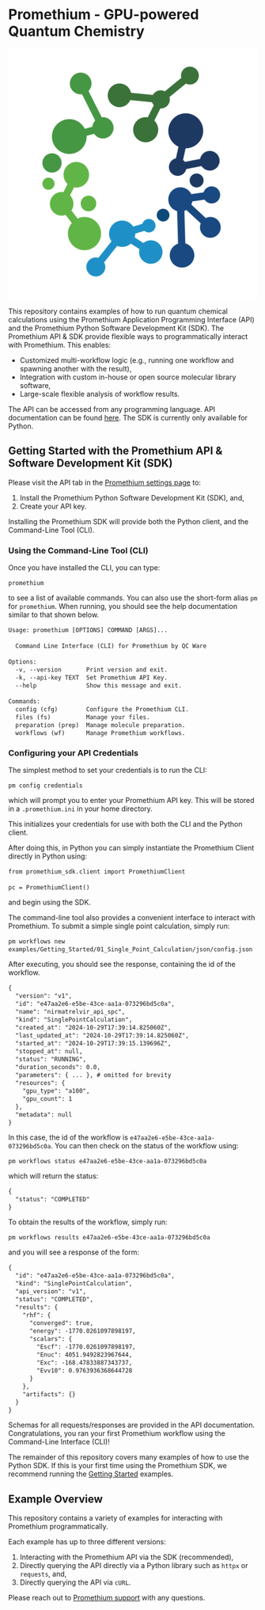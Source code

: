 # Promethium - GPU-powered Quantum Chemistry

![Promethium Logo](promethium.svg)

This repository contains examples of how to run quantum chemical calculations using the Promethium
Application Programming Interface (API) and the Promethium Python Software Development Kit (SDK).
The Promethium API & SDK provide flexible ways to programmatically interact with Promethium.
This enables:
* Customized multi-workflow logic (e.g., running one workflow and spawning another with the result),
* Integration with custom in-house or open source molecular library software,
* Large-scale flexible analysis of workflow results.

The API can be accessed from any programming language. API documentation can be found [here](https://app.promethium.qcware.com/docs/api).
The SDK is currently only available for Python. 

## Getting Started with the Promethium API & Software Development Kit (SDK)

Please visit the API tab in the [Promethium settings page](https://app.promethium.qcware.com/settings/) to:

1. Install the Promethium Python Software Development Kit (SDK), and,
2. Create your API key.

Installing the Promethium SDK will provide both the Python client, and the Command-Line Tool (CLI).

### Using the Command-Line Tool (CLI)

Once you have installed the CLI, you can type:
```
promethium
```
to see a list of available commands. You can also use the short-form alias `pm` for `promethium`.
When running, you should see the help documentation similar to that shown below.
```
Usage: promethium [OPTIONS] COMMAND [ARGS]...

  Command Line Interface (CLI) for Promethium by QC Ware

Options:
  -v, --version       Print version and exit.
  -k, --api-key TEXT  Set Promethium API Key.
  --help              Show this message and exit.

Commands:
  config (cfg)        Configure the Promethium CLI.
  files (fs)          Manage your files.
  preparation (prep)  Manage molecule preparation.
  workflows (wf)      Manage Promethium workflows.
```

### Configuring your API Credentials

The simplest method to set your credentials is to run the CLI:
```
pm config credentials
```
which will prompt you to enter your Promethium API key. This will
be stored in a `.promethium.ini` in your home directory.

This initializes your credentials for use with both the CLI and the
Python client.

After doing this, in Python you can simply instantiate the Promethium Client
directly in Python using:
```
from promethium_sdk.client import PromethiumClient

pc = PromethiumClient()
```
and begin using the SDK.

The command-line tool also provides a convenient interface to interact with Promethium.
To submit a simple single point calculation, simply run:
```
pm workflows new examples/Getting_Started/01_Single_Point_Calculation/json/config.json
```
After executing, you should see the response, containing the id of the workflow.
```
{
  "version": "v1",
  "id": "e47aa2e6-e5be-43ce-aa1a-073296bd5c0a",
  "name": "nirmatrelvir_api_spc",
  "kind": "SinglePointCalculation",
  "created_at": "2024-10-29T17:39:14.825060Z",
  "last_updated_at": "2024-10-29T17:39:14.825060Z",
  "started_at": "2024-10-29T17:39:15.139696Z",
  "stopped_at": null,
  "status": "RUNNING",
  "duration_seconds": 0.0,
  "parameters": { ... }, # omitted for brevity
  "resources": {
    "gpu_type": "a100",
    "gpu_count": 1
  },
  "metadata": null
}
```
In this case, the id of the workflow is `e47aa2e6-e5be-43ce-aa1a-073296bd5c0a`.
You can then check on the status of the workflow using:
```
pm workflows status e47aa2e6-e5be-43ce-aa1a-073296bd5c0a
```
which will return the status:
```
{
  "status": "COMPLETED"
}
```
To obtain the results of the workflow, simply run:
```
pm workflows results e47aa2e6-e5be-43ce-aa1a-073296bd5c0a
```
and you will see a response of the form:
```
{
  "id": "e47aa2e6-e5be-43ce-aa1a-073296bd5c0a",
  "kind": "SinglePointCalculation",
  "api_version": "v1",
  "status": "COMPLETED",
  "results": {
    "rhf": {
      "converged": true,
      "energy": -1770.0261097898197,
      "scalars": {
        "Escf": -1770.0261097898197,
        "Enuc": 4051.9492823967644,
        "Exc": -168.47833887343737,
        "Evv10": 0.9763936368644728
      }
    },
    "artifacts": {}
  }
}
```
Schemas for all requests/responses are provided in the API documentation.
Congratulations, you ran your first Promethium workflow using the Command-Line Interface (CLI)!

The remainder of this repository covers many examples of how to use the Python SDK.
If this is your first time using the Promethium SDK, we recommend running the
[Getting Started](examples/Getting_Started) examples.

## Example Overview

This repository contains a variety of examples for interacting with Promethium programmatically.

Each example has up to three different versions:

1. Interacting with the Promethium API via the SDK (recommended),
2. Directly querying the API directly via a Python library such as `httpx` or `requests`, and,
3. Directly querying the API via `cURL`.

Please reach out to [Promethium support](mailto:promethium@qcware.com) with any questions.

